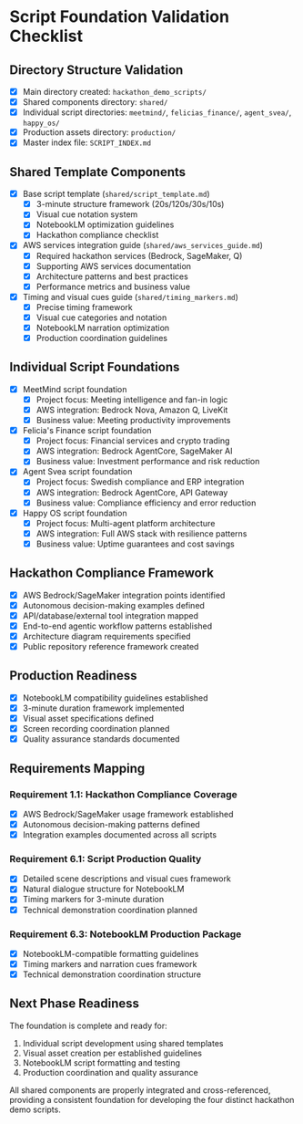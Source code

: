 # Script Foundation Validation Checklist

## Directory Structure Validation
- [x] Main directory created: `hackathon_demo_scripts/`
- [x] Shared components directory: `shared/`
- [x] Individual script directories: `meetmind/`, `felicias_finance/`, `agent_svea/`, `happy_os/`
- [x] Production assets directory: `production/`
- [x] Master index file: `SCRIPT_INDEX.md`

## Shared Template Components
- [x] Base script template (`shared/script_template.md`)
  - [x] 3-minute structure framework (20s/120s/30s/10s)
  - [x] Visual cue notation system
  - [x] NotebookLM optimization guidelines
  - [x] Hackathon compliance checklist

- [x] AWS services integration guide (`shared/aws_services_guide.md`)
  - [x] Required hackathon services (Bedrock, SageMaker, Q)
  - [x] Supporting AWS services documentation
  - [x] Architecture patterns and best practices
  - [x] Performance metrics and business value

- [x] Timing and visual cues guide (`shared/timing_markers.md`)
  - [x] Precise timing framework
  - [x] Visual cue categories and notation
  - [x] NotebookLM narration optimization
  - [x] Production coordination guidelines

## Individual Script Foundations
- [x] MeetMind script foundation
  - [x] Project focus: Meeting intelligence and fan-in logic
  - [x] AWS integration: Bedrock Nova, Amazon Q, LiveKit
  - [x] Business value: Meeting productivity improvements

- [x] Felicia's Finance script foundation
  - [x] Project focus: Financial services and crypto trading
  - [x] AWS integration: Bedrock AgentCore, SageMaker AI
  - [x] Business value: Investment performance and risk reduction

- [x] Agent Svea script foundation
  - [x] Project focus: Swedish compliance and ERP integration
  - [x] AWS integration: Bedrock AgentCore, API Gateway
  - [x] Business value: Compliance efficiency and error reduction

- [x] Happy OS script foundation
  - [x] Project focus: Multi-agent platform architecture
  - [x] AWS integration: Full AWS stack with resilience patterns
  - [x] Business value: Uptime guarantees and cost savings

## Hackathon Compliance Framework
- [x] AWS Bedrock/SageMaker integration points identified
- [x] Autonomous decision-making examples defined
- [x] API/database/external tool integration mapped
- [x] End-to-end agentic workflow patterns established
- [x] Architecture diagram requirements specified
- [x] Public repository reference framework created

## Production Readiness
- [x] NotebookLM compatibility guidelines established
- [x] 3-minute duration framework implemented
- [x] Visual asset specifications defined
- [x] Screen recording coordination planned
- [x] Quality assurance standards documented

## Requirements Mapping

### Requirement 1.1: Hackathon Compliance Coverage
- [x] AWS Bedrock/SageMaker usage framework established
- [x] Autonomous decision-making patterns defined
- [x] Integration examples documented across all scripts

### Requirement 6.1: Script Production Quality
- [x] Detailed scene descriptions and visual cues framework
- [x] Natural dialogue structure for NotebookLM
- [x] Timing markers for 3-minute duration
- [x] Technical demonstration coordination planned

### Requirement 6.3: NotebookLM Production Package
- [x] NotebookLM-compatible formatting guidelines
- [x] Timing markers and narration cues framework
- [x] Technical demonstration coordination structure

## Next Phase Readiness
The foundation is complete and ready for:
1. Individual script development using shared templates
2. Visual asset creation per established guidelines
3. NotebookLM script formatting and testing
4. Production coordination and quality assurance

All shared components are properly integrated and cross-referenced, providing a consistent foundation for developing the four distinct hackathon demo scripts.